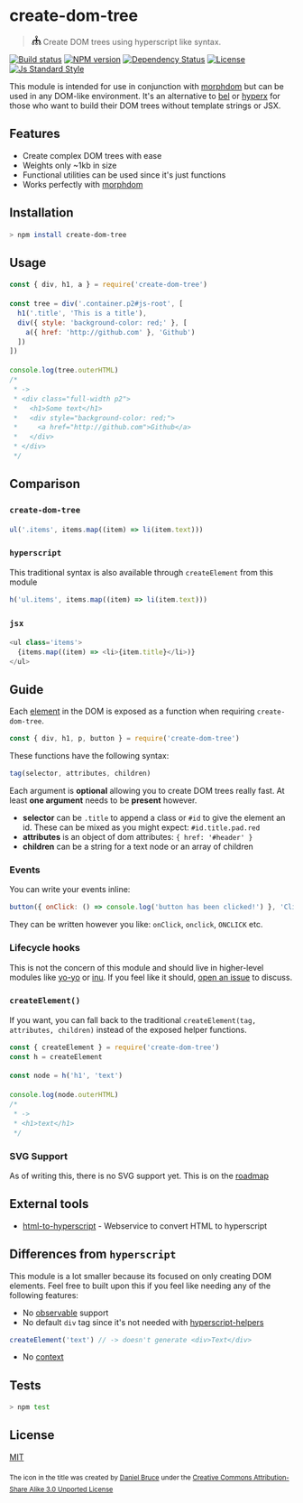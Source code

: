 
# create-dom-tree

> ![tree](./tree.png) Create DOM trees using hyperscript like syntax.

[![Build status][travis-image]][travis-url]
[![NPM version][version-image]][version-url]
[![Dependency Status][david-image]][david-url]
[![License][license-image]][license-url]
[![Js Standard Style][standard-image]][standard-url]

This module is intended for use in conjunction with [morphdom](https://github.com/patrick-steele-idem/morphdom) but can be used in any DOM-like environment. It's an alternative to [bel](https://github.com/shama/bel) or [hyperx](https://github.com/substack/hyperx) for those who want to build their DOM trees without template strings or JSX.

## Features

* Create complex DOM trees with ease
* Weights only ~1kb in size
* Functional utilities can be used since it's just functions
* Works perfectly with [morphdom](https://github.com/patrick-steele-idem/morphdom)

## Installation

```bash
> npm install create-dom-tree
```

## Usage

```js
const { div, h1, a } = require('create-dom-tree')

const tree = div('.container.p2#js-root', [
  h1('.title', 'This is a title'),
  div({ style: 'background-color: red;' }, [
    a({ href: 'http://github.com' }, 'Github')
  ])
])

console.log(tree.outerHTML)
/*
 * ->
 * <div class="full-width p2">
 *   <h1>Some text</h1>
 *   <div style="background-color: red;">
 *     <a href="http://github.com">Github</a>
 *   </div>
 * </div>
 */
```

## Comparison

### `create-dom-tree`

```js
ul('.items', items.map((item) => li(item.text)))
```

### `hyperscript`

This traditional syntax is also available through `createElement` from this module

```js
h('ul.items', items.map((item) => li(item.text)))
```

### `jsx`

```js
<ul class='items'>
  {items.map((item) => <li>{item.title}</li>)}
</ul>
```

## Guide

Each [element](https://github.com/ohanhi/hyperscript-helpers/blob/master/src/index.js#L26-L38) in the DOM is exposed as a function when requiring `create-dom-tree`.

```js
const { div, h1, p, button } = require('create-dom-tree')
```

These functions have the following syntax:

```js
tag(selector, attributes, children)
```

Each argument is **optional** allowing you to create DOM trees really fast. At least **one argument** needs to be **present** however.

* **selector** can be `.title` to append a class or `#id` to give the element an id. These can be mixed as you might expect: `#id.title.pad.red`
* **attributes** is an object of dom attributes: `{ href: '#header' }`
* **children** can be a string for a text node or an array of children

### Events

You can write your events inline:

```js
button({ onClick: () => console.log('button has been clicked!') }, 'Click Here')
```

They can be written however you like: `onClick`, `onclick`, `ONCLICK` etc.

### Lifecycle hooks

This is not the concern of this module and should live in higher-level modules like [yo-yo](https://github.com/maxogden/yo-yo) or [inu](https://github.com/ahdinosaur/inu). If you feel like it should, [open an issue](http://github.com/queckezz/create-dom-tree/issues/new) to discuss.

### `createElement()`

If you want, you can fall back to the traditional `createElement(tag, attributes, children)` instead of the exposed helper functions.

```js
const { createElement } = require('create-dom-tree')
const h = createElement

const node = h('h1', 'text')

console.log(node.outerHTML)
/* 
 * ->
 * <h1>text</h1>
 */
```

### SVG Support

As of writing this, there is no SVG support yet. This is on the [roadmap](https://github.com/queckezz/create-dom-tree/issues/1)

## External tools

* [html-to-hyperscript](html-to-hyperscript.paqmind.com) - Webservice to convert HTML to hyperscript

## Differences from `hyperscript`

This module is a lot smaller because its focused on only creating DOM elements. Feel free to built upon this if you feel like needing any of the following features:

* No [observable](https://github.com/dominictarr/observable) support
* No default `div` tag since it's not needed with [hyperscript-helpers](https://github.com/ohanhi/hyperscript-helpers)

```js
createElement('text') // -> doesn't generate <div>Text</div>
```

* No [context](https://github.com/dominictarr/hyperscript/blob/master/test/index.js#L120-L126)

## Tests

```bash
> npm test
```

## License

[MIT][license-url]

<sub>The icon in the title was created by [Daniel Bruce](https://www.iconfinder.com/icons/80984/structure_icon#size=16) under the [Creative Commons Attribution-Share Alike 3.0 Unported License](http://creativecommons.org/licenses/by-sa/3.0/)</sub>

[travis-image]: https://img.shields.io/travis/queckezz/create-dom-tree.svg?style=flat-square
[travis-url]: https://travis-ci.org/queckezz/create-dom-tree

[version-image]: https://img.shields.io/npm/v/create-dom-tree.svg?style=flat-square
[version-url]: https://npmjs.org/package/create-dom-tree

[david-image]: http://img.shields.io/david/queckezz/create-dom-tree.svg?style=flat-square
[david-url]: https://david-dm.org/queckezz/create-dom-tree

[standard-image]: https://img.shields.io/badge/code-standard-brightgreen.svg?style=flat-square
[standard-url]: https://github.com/feross/standard

[license-image]: http://img.shields.io/npm/l/create-dom-tree.svg?style=flat-square
[license-url]: ./license